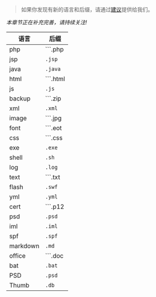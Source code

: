 > 如果你发现有新的语言和后缀，请通过[建议](https://github.com/wufeifei/cobra/issues/new)提供给我们。

_本章节正在补充完善，请持续关注!_

语言|后缀
--- | ---
php|```.php|.php3|.php4|.php5```
jsp|```.jsp```
java|```.java```
html|```.html|.htm|.phps|.phtml```
js|```.js```
backup|```.zip|.bak|.tar|.tar.gz|.rar```
xml|```.xml```
image|```.jpg|.png|.bmp|.gif|.ico|.cur```
font|```.eot|.otf|.svg|.ttf|.woff```
css|```.css|.less|.scss|.styl```
exe|```.exe```
shell|```.sh```
log|```.log```
text|```.txt|.text```
flash|```.swf```
yml|```.yml```
cert|```.p12|.crt|.key|.pfx|.csr```
psd|```.psd```
iml|```.iml```
spf|```.spf```
markdown|```.md```
office|```.doc|.docx|.wps|.rtf|.csv|.xls|.ppt```
bat|```.bat```
PSD|```.psd```
Thumb|```.db```